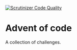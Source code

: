 [![Scrutinizer Code Quality](https://scrutinizer-ci.com/g/daanmooij/advent-of-code-php/badges/quality-score.png?b=master)](https://scrutinizer-ci.com/g/daanmooij/advent-of-code-php/?branch=master)

# Advent of code

A collection of challenges.
